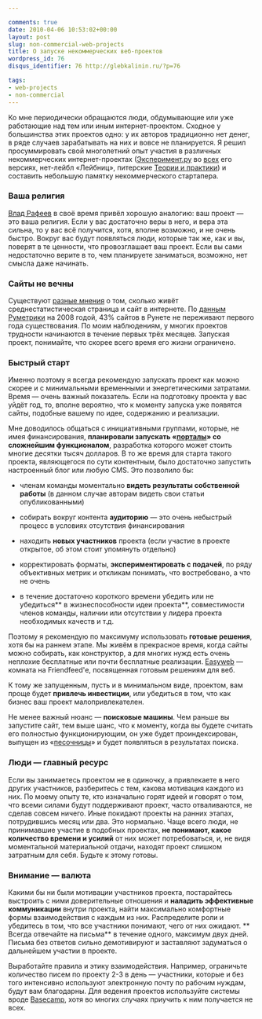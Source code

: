 ```yaml
---

comments: true
date: 2010-04-06 10:53:02+00:00
layout: post
slug: non-commercial-web-projects
title: О запуске некоммерческих веб-проектов
wordpress_id: 76
disqus_identifier: 76 http://glebkalinin.ru/?p=76

tags:
- web-projects
- non-commercial
---
```


Ко мне периодически обращаются люди, обдумывающие или уже работающие над тем или иным интернет-проектом. Сходное у большинства этих проектов одно: у их авторов традиционно нет денег, в ряде случаев зарабатывать на них и вовсе не планируется. Я решил просуммировать свой многолетний опыт участия в различных некоммерческих интернет-проектах ([Эксперимент.ру](http://experiment.ru/) во [всех](http://archive.experiment.ru/) его версиях, нет-лейбл «Лейбниц», питерские [Теории и практики](http://tandp.ru/)) и составить небольшую памятку некоммерческого стартапера.

 <!-- more -->


### Ваша религия


[Влад Рафеев](http://rafeyev.moikrug.ru/) в своё время привёл хорошую аналогию: ваш проект — это ваша религия. Если у вас достаточно веры в него, и вера эта сильна, то у вас всё получится, хотя, вполне возможно, и не очень быстро. Вокруг вас будут появляться люди, которые так же, как и вы, поверят в те ценности, что провозглашает ваш проект. Если вы сами недостаточно верите в то, чем планируете заниматься, возможно, нет смысла даже начинать.


### Сайты не вечны


Существуют [разные мнения](http://jiscpowr.jiscinvolve.org/2009/08/12/whats-the-average-lifespan-of-a-web-page/) о том, сколько живёт среднестатистическая страница и сайт в интернете. По [данным Руметрики](http://rumetrika.rambler.ru/review/0/3621?article=3621) на 2008 годой, 43% сайтов в Рунете не переживают первого года существования. По моим наблюдениям, у многих проектов трудности начинаются в течение первых трёх месяцев. Запуская проект, понимайте, что скорее всего время его жизни ограничено.


### Быстрый старт


Именно поэтому я всегда рекомендую запускать проект как можно скорее и с минимальными временными и энергетическими затратами. Время — очень важный показатель. Если на подготовку проекта у вас уйдёт год, то, вполне вероятно, что к моменту запуска уже появятся сайты, подобные вашему по идее, содержанию и реализации.  

Мне доводилось общаться с инициативными группами, которые, не имея финансирования, **планировали запускать «[порталы](http://friendfeed.com/glebis/8a70c1c2/narod-ru)» со сложнейшим функционалом**, разработка которого может стоить многие десятки тысяч долларов. В то же время для старта такого проекта, являющегося по сути контентным, было достаточно запустить настроенный блог или любую CMS. Это позволило бы:



	
  * членам команды моментально **видеть результаты собственной работы** (в данном случае авторам видеть свои статьи опубликованными)

	
  * собирать вокруг контента **аудиторию** — это очень небыстрый процесс в условиях отсутствия финансирования

	
  * находить **новых участников** проекта (если участие в проекте открытое, об этом стоит упомянуть отдельно)

	
  * корректировать форматы, **экспериментировать с подачей**, по ряду объективных метрик и откликам понимать, что востребовано, а что не очень

	
  * в течение достаточно короткого времени убедить или не убедиться** в жизнеспособности идеи проекта**, совместимости членов команды, наличии или отсутствии у лидера проекта необходимых качеств и т.д.


Поэтому я рекомендую по максимуму использовать **готовые решения**, хотя бы на раннем этапе. Мы живём в прекрасное время, когда сайты можно собирать, как конструктор, а для многих нужд есть очень неплохие бесплатные или почти бесплатные реализации. [Easyweb](http://friendfeed.com/easyweb) — комната на Friendfeed'е, посвященная готовым решениям для веб.

К тому же запущенным, пусть и в минимальном виде, проектом, вам проще будет **привлечь инвестиции**, или убедиться в том, что как бизнес ваш проект малопривлекателен. 

Не менее важный нюанс — **поисковые машины**. Чем раньше вы запустите сайт, тем выше шанс, что к моменту, когда вы будете считать его полностью функционирующим, он уже будет проиндексирован, выпущен из «[песочницы](http://shkolazhizni.ru/archive/0/n-24233/)» и будет появляться в результатах поиска.


### Люди — главный ресурс


Если вы занимаетесь проектом не в одиночку, а привлекаете в него других участников, разберитесь с тем, какова мотивация каждого из них. По моему опыту те, кто изначально горят идеей и говорят о том, что всеми силами будут поддерживают проект, часто отваливаются, не сделав совсем ничего. Иные покидают проекты на ранних этапах, потрудившись месяц или два. Это нормально. Чаще всего люди, не принимавшие участие в подобных проектах, **не понимают, какое количество времени и усилий** от них может потребоваться, и, не видя моментальной материальной отдачи, находят проект слишком затратным для себя. Будьте к этому готовы.


### Внимание — валюта


Какими бы ни были мотивации участников проекта, постарайтесь выстроить с ними доверительные отношения и **наладить эффективные коммуникации** внутри проекта, найти максимально комфортные формы взаимодействия с каждым из них. Распределите роли и убедитесь в том, что все участники понимают, чего от них ожидают. ** Всегда отвечайте на письма** в течение одного, максимум двух дней. Письма без ответов сильно демотивируют и заставляют задуматься о дальнейшем участии в проекте. 

Выработайте правила и этику взаимодействия. Например, ограничьте количество писем по проекту 2-3 в день — участники, которые и без того интенсивно используют электронную почту по рабочим нуждам, будут вам благодарны. Для ведения проектов используйте системы вроде [Basecamp](http://basecamphq.com), хотя во многих случаях приучить к ним получается не всех.
